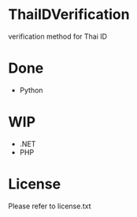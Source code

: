 # ThaiIDVerification
verification method for Thai ID

# Done 
- Python

# WIP
- .NET
- PHP

# License 
Please refer to license.txt
